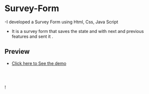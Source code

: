 # Survey-Form
 -I developed a Survey Form using Html, Css, Java Script
- It is a survey form that saves the state and with next and previous features and sent it .
  

## Preview 
- [Click here to See the demo ](https://6834e9ae.surveyform-a4a.pages.dev/)
 
<br/> 
<br/> 

!
